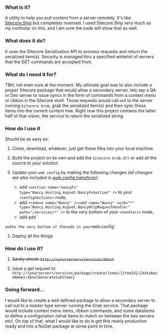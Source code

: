 ### What is it? ###
A utility to help you pull content from a server remotely.  It's like [Sitecore.Ship](https://github.com/kevinobee/Sitecore.Ship) but completely inversed.  I used Sitecore.Ship very much as my northstar on this, and I am sure the code will show that as well.

### What does it do? ###
It uses the Sitecore Serialization API to process requests and return the serialized item(s).  Security is managed thru a specified whitelist of servers that the GET commands are accepted from.

### What do I need it for? ###
TBH, not even sure at the moment.  My ultimate goal was to also include a proper Sitecore package that would allow a secondary server, lets say a QA or Dev server to issue syncs in the form of commands from a context menu or ribbon in the Sitecore shell.  Those requests would call out to the server running `Sitecore.Grab`, grab the serialized item(s) and then sync those items into the current content tree.  Right now this project contains the latter half of that vision, the service to return the serialized string.

### How do I use it ###
Should be as easy as:

1. Clone, download, whatever, just get these files into your local machine

1. Build the project on its own and add the `Sitecore.Grab.dll` or add all the source to your solution

1. Update your `web.config` by making the following changes _(all changes are also included in [web.config.transform](https://github.com/vandsh/sitecore-grab/blob/master/Sitecore.Grab/content/web.config.transform))_:
    * add ```<section name="nancyFx" type="Nancy.Hosting.Aspnet.NancyFxSection" />```
to your `<configSections>` node, 
    * add `<remove name="Nancy" /><add name="Nancy" verb="*" type="Nancy.Hosting.Aspnet.NancyHttpRequestHandler" path="/services/*" />` to the very bottom of your `<handlers>` node, 
    * add add `  <packageInstallation enabled="true" allowRemote="true" allowPackageStreaming="true" recordInstallationHistory="false">
    <Whitelist>
      <add name="local loopback" IP="127.0.0.1" />
    </Whitelist>
  </packageInstallation>` and `<nancyFx><bootstrapper assembly="Sitecore.Grab" type="Sitecore.Grab.Classes.Bases.DefaultBootstrapper, Sitecore.Grab" /></nancyFx>` to the very bottom of the `<configuration>` node in your `web.config`

1. Deploy all the things

### How do I use it? ###

1. ~~Sanity check: `http://<yourserver>/services/about`~~

1. issue a get request to `http://<yourserver>/services/package/create/items/{itemId}/{databaseName}/{boolGenerateSubItems}`

### Going forward... ###
I would like to create a well defined package to allow a secondary server to call out to a _master_ type server running the Grab service.  That package would include context menu items, ribbon commands, and some dataitems to define a configuration (what items to match on between the two servers etc). On top of that, what I would like to do is get this nearly production ready and into a NuGet package at some point in time.

